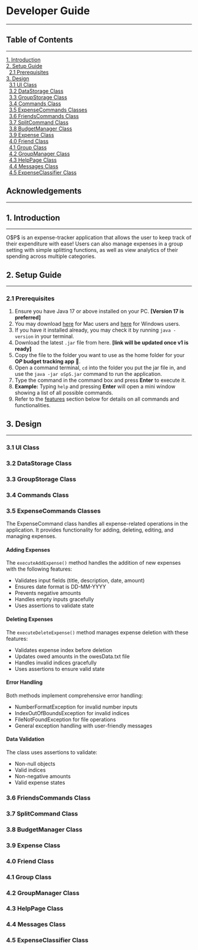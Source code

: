 # Developer Guide

---

## Table of Contents

---

[1. Introduction](#1-introduction) <br>
[2. Setup Guide](#2-setup-guide) <br>
&nbsp;&nbsp;[2.1 Prerequisites](#21-prerequisites) <br>
[3. Design](#3-design) <br>
&nbsp;&nbsp;[3.1 UI Class](#31-ui) <br>
&nbsp;&nbsp;[3.2 DataStorage Class](#32-datastorage-class) <br>
&nbsp;&nbsp;[3.3 GroupStorage Class](#33-groupstorage-class) <br>
&nbsp;&nbsp;[3.4 Commands Class](#34-commands-class) <br>
&nbsp;&nbsp;[3.5 ExpenseCommands Classes](#35-expensecommands-classes) <br>
&nbsp;&nbsp;[3.6 FriendsCommands Class](#36-friendscommands-income-and-incomemanager-class) <br>
&nbsp;&nbsp;[3.7 SplitCommand Class](#37-splitcommand-class) <br>
&nbsp;&nbsp;[3.8 BudgetManager Class](#38-budgetmanager-class) <br>
&nbsp;&nbsp;[3.9 Expense Class](#39-expense-class) <br>
&nbsp;&nbsp;[4.0 Friend Class](#40-friend-class) <br>
&nbsp;&nbsp;[4.1 Group Class](#41-group-class) <br>
&nbsp;&nbsp;[4.2 GroupManager Class](#41-groupmanager-class) <br>
&nbsp;&nbsp;[4.3 HelpPage Class](#42-helppage-class) <br>
&nbsp;&nbsp;[4.4 Messages Class](#43-messages-class) <br>
&nbsp;&nbsp;[4.5 ExpenseClassifier Class](#44-expenseclassifier-class) <br>

## Acknowledgements

---

## 1. Introduction

---

O\$P\$ is an expense-tracker application that allows
the user to keep track of their expenditure with ease!
Users can also manage expenses in a group setting with
simple splitting functions, as well as view analytics
of their spending across multiple categories.

## 2. Setup Guide

---

### 2.1 Prerequisites

1.  Ensure you have Java 17 or above installed on your PC. **[Version 17 is preferred]**
2.  You may download [here](https://se-education.org/guides/tutorials/javaInstallationMac.html) for Mac users and [here](https://www.oracle.com/sg/java/technologies/downloads/) for Windows users.
3.  If you have it installed already, you may check it by running `java -version` in your terminal.
4.  Download the latest `.jar` file from here. **[link will be updated once v1 is ready]**
5.  Copy the file to the folder you want to use as the home folder for your **O$P$ budget tracking app** 🙂.
6.  Open a command terminal, `cd` into the folder you put the jar file in, and use the `java -jar oSpS.jar` command to run the application.
7.  Type the command in the command box and press **Enter** to execute it.
8.  **Example:** Typing `help` and pressing **Enter** will open a mini window showing a list of all possible commands.
9.  Refer to the [features](https://docs.google.com/document/d/125Cg7wzuc4XFo3wsziwL2f64KN1uUfvFL5dIm6IQrSk/edit?tab=t.xl7ogrtj0a5q#heading=h.61o02m6y9xrc) section below for details on all commands and functionalities.

## 3. Design

---

### 3.1 UI Class

### 3.2 DataStorage Class

### 3.3 GroupStorage Class

### 3.4 Commands Class

### 3.5 ExpenseCommands Classes

The ExpenseCommand class handles all expense-related operations in the application. It provides functionality for adding, deleting, editing, and managing expenses.

#### Adding Expenses

The `executeAddExpense()` method handles the addition of new expenses with the following features:

- Validates input fields (title, description, date, amount)
- Ensures date format is DD-MM-YYYY
- Prevents negative amounts
- Handles empty inputs gracefully
- Uses assertions to validate state

#### Deleting Expenses

The `executeDeleteExpense()` method manages expense deletion with these features:

- Validates expense index before deletion
- Updates owed amounts in the owesData.txt file
- Handles invalid indices gracefully
- Uses assertions to ensure valid state

#### Error Handling

Both methods implement comprehensive error handling:

- NumberFormatException for invalid number inputs
- IndexOutOfBoundsException for invalid indices
- FileNotFoundException for file operations
- General exception handling with user-friendly messages

#### Data Validation

The class uses assertions to validate:

- Non-null objects
- Valid indices
- Non-negative amounts
- Valid expense states

### 3.6 FriendsCommands Class

### 3.7 SplitCommand Class

### 3.8 BudgetManager Class

### 3.9 Expense Class

### 4.0 Friend Class

### 4.1 Group Class

### 4.2 GroupManager Class

### 4.3 HelpPage Class

### 4.4 Messages Class

### 4.5 ExpenseClassifier Class
